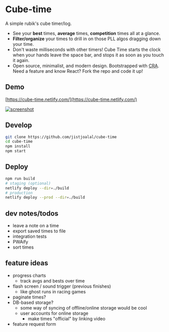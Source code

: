 # Cube-time

A simple rubik's cube timer/log.

- See your **best** times, **average** times, **competition** times all at a glance.
- **Filter/organize** your times to drill in on those PLL algos dragging down your time.
- Don't waste milliseconds with other timers! Cube Time starts the clock when your hands leave the space bar, and stops it as soon as you touch it again.
- Open source, minimalist, and modern design. Bootstrapped with [CRA](https://github.com/facebook/create-react-app). Need a feature and know React? Fork the repo and code it up!

## Demo

[https://cube-time.netlify.com/](https://cube-time.netlify.com/)

[![screenshot](https://i.imgur.com/iZQT3vA.png)](https://cube-time.netlify.com/)

## Develop

```bash
git clone https://github.com/jistjoalal/cube-time
cd cube-time
npm install
npm start
```

## Deploy

```bash
npm run build
# staging (optional)
netlify deploy --dir=./build
# production
netlify deploy --prod --dir=./build
```

## dev notes/todos

- leave a note on a time
- export saved times to file
- integration tests
- PWAify
- sort times

## feature ideas

- progress charts
  - track avgs and bests over time
- flash screen / sound trigger (previous finishes)
  - like ghost runs in racing games
- paginate times?
- DB-based storage?
  - some way of syncing of offline/online storage would be cool
  - user accounts for online storage
    - make times "official" by linking video
- feature request form
